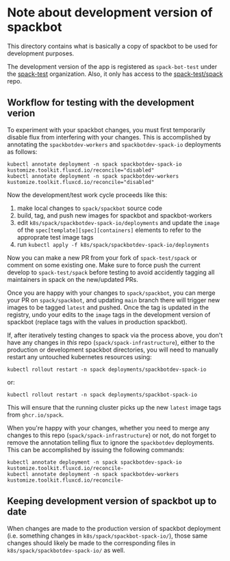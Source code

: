 # Note about development version of spackbot

This directory contains what is basically a copy of spackbot to be used for development purposes.

The development version of the app is registered as `spack-bot-test` under the [spack-test](https://github.com/organizations/spack-test) organization.  Also, it only has access to the [spack-test/spack](https://github.com/spack-test/spack) repo.

## Workflow for testing with the development verion

To experiment with your spackbot changes, you must first temporarily disable flux from interfering with your changes.  This is accomplished by annotating the `spackbotdev-workers` and `spackbotdev-spack-io` deployments as follows:

    kubectl annotate deployment -n spack spackbotdev-spack-io kustomize.toolkit.fluxcd.io/reconcile="disabled"
    kubectl annotate deployment -n spack spackbotdev-workers kustomize.toolkit.fluxcd.io/reconcile="disabled"

Now the development/test work cycle proceeds like this:

1. make local changes to `spack/spackbot` source code
2. build, tag, and push new images for spackbot and spackbot-workers
3. edit `k8s/spack/spackbotdev-spack-io/deployments` and update the `image` of the `spec[template][spec][containers]` elements to refer to the approprate test image tags
4. run `kubectl apply -f k8s/spack/spackbotdev-spack-io/deployments`

Now you can make a new PR from your fork of `spack-test/spack` or comment on some existing one. Make sure to force push the current develop to `spack-test/spack` before testing to
avoid accidently tagging all maintainers in spack on the new/updated PRs.

Once you are happy with your changes to `spack/spackbot`, you can merge your PR on `spack/spackbot`, and updating `main` branch there will trigger new images to be tagged `latest` and pushed.  Once the tag is updated in the registry, undo your edits to the `image` tags in the development version of spackbot (replace tags with the values in production spackbot).

If, after iteratively testing changes to spack via the process above, you don't have any changes in *this* repo (`spack/spack-infrastructure`), either to the production or development spackbot directories, you will need to manually restart any untouched kubernetes resources using:

    kubectl rollout restart -n spack deployments/spackbotdev-spack-io

or:

    kubectl rollout restart -n spack deployments/spackbot-spack-io

This will ensure that the running cluster picks up the new `latest` image tags from `ghcr.io/spack`.

When you're happy with your changes, whether you need to merge any changes to this repo (`spack/spack-infrastructure`) or not, do not forget to remove the annotation telling flux to ignore the `spackbotdev` deployments.  This can be accomplished by issuing the following commands:

    kubectl annotate deployment -n spack spackbotdev-spack-io kustomize.toolkit.fluxcd.io/reconcile-
    kubectl annotate deployment -n spack spackbotdev-workers kustomize.toolkit.fluxcd.io/reconcile-

## Keeping development version of spackbot up to date

When changes are made to the production version of spackbot deployment
(i.e. something changes in `k8s/spack/spackbot-spack-io/`), those same
changes should likely be made to the corresponding files in
`k8s/spack/spackbotdev-spack-io/` as well.
